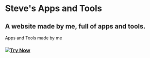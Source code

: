 # Steve's Apps and Tools
## A website made by me, full of apps and tools.
Apps and Tools made by me

### [![Try Now](https://img.shields.io/badge/Try%20Now-blue)](https://steveow.vercel.app)

